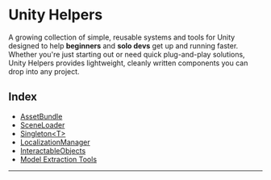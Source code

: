 

# Unity Helpers

A growing collection of simple, reusable systems and tools for Unity designed to help **beginners** and **solo devs** get up and running faster.
Whether you're just starting out or need quick plug-and-play solutions, Unity Helpers provides lightweight, cleanly written components you can drop into any project.


## Index

- [AssetBundle](AssetBundle/)
- [SceneLoader](SceneLoader/)
- [Singleton\<T\>](Singleton/)
- [LocalizationManager](Localization/)
- [InteractableObjects](Interatable-Objects/)
- [Model Extraction Tools](Unity%20Editor%20Tools/Models/)
---
